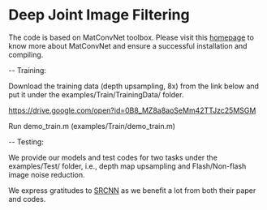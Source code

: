 # Deep Joint Image Filtering

The code is based on MatConvNet toolbox. Please visit this [homepage](http://www.vlfeat.org/matconvnet) to know more about MatConvNet and ensure a successful installation and compiling.

-- Training:

Download the training data (depth upsampling, 8x) from the link below and put it under the examples/Train/TrainingData/ folder.

https://drive.google.com/open?id=0B8_MZ8a8aoSeMm42TTJzc25MSGM

Run demo_train.m (examples/Train/demo_train.m)

-- Testing:

We provide our models and test codes for two tasks under the examples/Test/ folder, i.e., depth map upsampling and Flash/Non-flash image noise reduction.

We express gratitudes to [SRCNN](http://mmlab.ie.cuhk.edu.hk/projects/SRCNN.html) as we benefit a lot from both their paper and codes.
